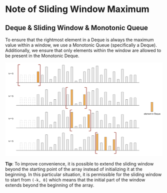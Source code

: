 # Note of Sliding Window Maximum
## Deque & Sliding Window & Monotonic Queue 
To ensure that the rightmost element in a Deque is always the maximum value within a window, we use a Monotonic Queue 
(specifically a Deque). Additionally, we ensure that only elements within the window are allowed to be present in the 
Monotonic Deque.

![Sliding_Window_Maximum.png](Sliding_Window_Maximum.png)

**Tip**: To improve convenience, it is possible to extend the sliding window beyond the starting point of the array instead 
of initializing it at the beginning. In this particular situation, it is permissible for the sliding window to start from
`(-k, 0]` which means that the initial part of the window extends beyond the beginning of the array.